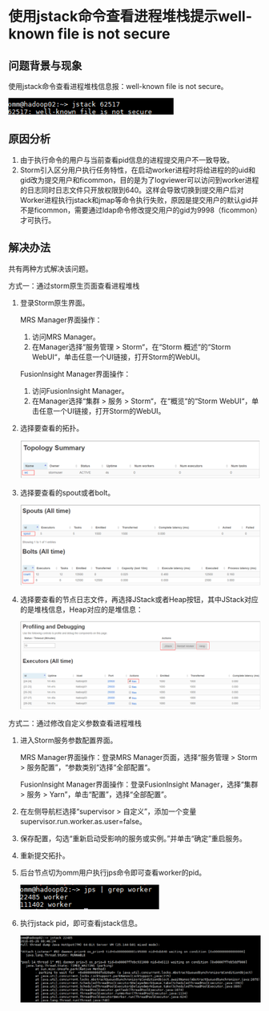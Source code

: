 # 使用jstack命令查看进程堆栈提示well-known file is not secure<a name="mrs_03_0100"></a>

## 问题背景与现象<a name="zh-cn_topic_0167275413_section12510183122915"></a>

使用jstack命令查看进程堆栈信息报：well-known file is not secure。

![](figures/zh-cn_image_0264281654.png)

## 原因分析<a name="zh-cn_topic_0167275413_section115913122917"></a>

1.  由于执行命令的用户与当前查看pid信息的进程提交用户不一致导致。
2.  Storm引入区分用户执行任务特性，在启动worker进程时将给进程的的uid和gid改为提交用户和ficommon，目的是为了logviewer可以访问到worker进程的日志同时日志文件只开放权限到640。这样会导致切换到提交用户后对Worker进程执行jstack和jmap等命令执行失败，原因是提交用户的默认gid并不是ficommon，需要通过ldap命令修改提交用户的gid为9998（ficommon）才可执行。

## 解决办法<a name="zh-cn_topic_0167275413_section125121723202911"></a>

共有两种方式解决该问题。

方式一：通过storm原生页面查看进程堆栈

1.  登录Storm原生界面。

    MRS Manager界面操作：

    1.  访问MRS Manager。
    2.  在Manager选择“服务管理  \>  Storm“，在“Storm 概述“的“Storm WebUI“，单击任意一个UI链接，打开Storm的WebUI。

    FusionInsight Manager界面操作：

    1.  访问FusionInsight Manager。
    2.  在Manager选择“集群 \> 服务  \>  Storm“，在“概览“的“Storm WebUI“，单击任意一个UI链接，打开Storm的WebUI。

2.  选择要查看的拓扑。

    ![](figures/zh-cn_image_0264281642.png)

3.  选择要查看的spout或者bolt。

    ![](figures/zh-cn_image_0264281559.png)

4.  选择要查看的节点日志文件，再选择JStack或者Heap按钮，其中JStack对应的是堆栈信息，Heap对应的是堆信息：

    ![](figures/zh-cn_image_0264281588.png)


方式二：通过修改自定义参数查看进程堆栈

1.  进入Storm服务参数配置界面。

    MRS Manager界面操作：登录MRS Manager页面，选择“服务管理 \> Storm \> 服务配置”，“参数类别“选择“全部配置“。

    FusionInsight Manager界面操作：登录FusionInsight Manager，选择“集群 \> 服务 \> Yarn”，单击“配置”，选择“全部配置”。

2.  在左侧导航栏选择“supervisor \> 自定义”，添加一个变量supervisor.run.worker.as.user=false。
3.  保存配置，勾选“重新启动受影响的服务或实例。”并单击“确定”重启服务。
4.  重新提交拓扑。
5.  后台节点切为omm用户执行jps命令即可查看worker的pid。

    ![](figures/zh-cn_image_0264281920.png)

6.  执行jstack pid，即可查看jstack信息。

    ![](figures/zh-cn_image_0264281741.png)



